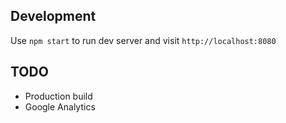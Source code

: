 ## Development
Use `npm start` to run dev server and visit `http://localhost:8080`

## TODO
- Production build
- Google Analytics